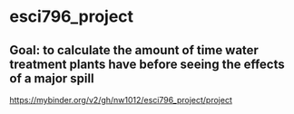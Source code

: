 # esci796_project
## Goal: to calculate the amount of time water treatment plants have before seeing the effects of a major spill
https://mybinder.org/v2/gh/nw1012/esci796_project/project
